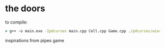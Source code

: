 # the doors

to compile:

```cmd
> g++ -o main.exe -Ipdcurses main.cpp Cell.cpp Game.cpp ./pdcurses/wincon/pdcurses.a
```

inspirations from pipes game
